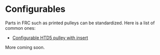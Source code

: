 # Configurables

Parts in FRC such as printed pulleys can be standardized. Here is a list of common ones:

- [Configurable HTD5 pulley with insert](https://cad.onshape.com/documents/1973852def0977766907d522/w/3b3aef7f385e0e80f92d0693/e/6940892cec83837534400b07)

More coming soon.